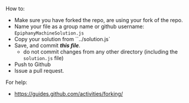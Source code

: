 How to:

- Make sure you have forked the repo, are using your fork of the repo.
- Name your file as a group name or github username: `EpiphanyMachineSolution.js`
- Copy your solution from ``../solution.js`
- Save, and commit ***this file***.
  - do not commit changes from any other directory (including the `solution.js` file)
- Push to Github
- Issue a pull request.

For help:

- https://guides.github.com/activities/forking/
